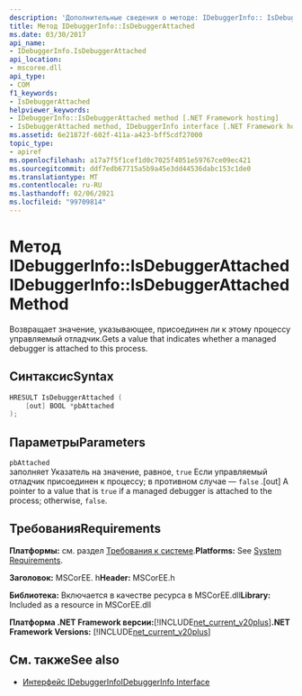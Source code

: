 ```yaml
---
description: 'Дополнительные сведения о методе: IDebuggerInfo:: IsDebuggerAttached'
title: Метод IDebuggerInfo::IsDebuggerAttached
ms.date: 03/30/2017
api_name:
- IDebuggerInfo.IsDebuggerAttached
api_location:
- mscoree.dll
api_type:
- COM
f1_keywords:
- IsDebuggerAttached
helpviewer_keywords:
- IDebuggerInfo::IsDebuggerAttached method [.NET Framework hosting]
- IsDebuggerAttached method, IDebuggerInfo interface [.NET Framework hosting]
ms.assetid: 6e21872f-602f-411a-a423-bff5cdf27000
topic_type:
- apiref
ms.openlocfilehash: a17a7f5f1cef1d0c7025f4051e59767ce09ec421
ms.sourcegitcommit: ddf7edb67715a5b9a45e3dd44536dabc153c1de0
ms.translationtype: MT
ms.contentlocale: ru-RU
ms.lasthandoff: 02/06/2021
ms.locfileid: "99709814"
---
```

# <a name="idebuggerinfoisdebuggerattached-method"></a><span data-ttu-id="6d588-103">Метод IDebuggerInfo::IsDebuggerAttached</span><span class="sxs-lookup"><span data-stu-id="6d588-103">IDebuggerInfo::IsDebuggerAttached Method</span></span>

<span data-ttu-id="6d588-104">Возвращает значение, указывающее, присоединен ли к этому процессу управляемый отладчик.</span><span class="sxs-lookup"><span data-stu-id="6d588-104">Gets a value that indicates whether a managed debugger is attached to this process.</span></span>  
  
## <a name="syntax"></a><span data-ttu-id="6d588-105">Синтаксис</span><span class="sxs-lookup"><span data-stu-id="6d588-105">Syntax</span></span>  
  
```cpp  
HRESULT IsDebuggerAttached (  
    [out] BOOL *pbAttached  
);  
```  
  
## <a name="parameters"></a><span data-ttu-id="6d588-106">Параметры</span><span class="sxs-lookup"><span data-stu-id="6d588-106">Parameters</span></span>  

 `pbAttached`  
 <span data-ttu-id="6d588-107">заполняет Указатель на значение, равное, `true` Если управляемый отладчик присоединен к процессу; в противном случае — `false` .</span><span class="sxs-lookup"><span data-stu-id="6d588-107">[out] A pointer to a value that is `true` if a managed debugger is attached to the process; otherwise, `false`.</span></span>  
  
## <a name="requirements"></a><span data-ttu-id="6d588-108">Требования</span><span class="sxs-lookup"><span data-stu-id="6d588-108">Requirements</span></span>  

 <span data-ttu-id="6d588-109">**Платформы:** см. раздел [Требования к системе](../../get-started/system-requirements.md).</span><span class="sxs-lookup"><span data-stu-id="6d588-109">**Platforms:** See [System Requirements](../../get-started/system-requirements.md).</span></span>  
  
 <span data-ttu-id="6d588-110">**Заголовок:** MSCorEE. h</span><span class="sxs-lookup"><span data-stu-id="6d588-110">**Header:** MSCorEE.h</span></span>  
  
 <span data-ttu-id="6d588-111">**Библиотека:** Включается в качестве ресурса в MSCorEE.dll</span><span class="sxs-lookup"><span data-stu-id="6d588-111">**Library:** Included as a resource in MSCorEE.dll</span></span>  
  
 <span data-ttu-id="6d588-112">**Платформа .NET Framework версии:**[!INCLUDE[net_current_v20plus](../../../../includes/net-current-v20plus-md.md)]</span><span class="sxs-lookup"><span data-stu-id="6d588-112">**.NET Framework Versions:** [!INCLUDE[net_current_v20plus](../../../../includes/net-current-v20plus-md.md)]</span></span>  
  
## <a name="see-also"></a><span data-ttu-id="6d588-113">См. также</span><span class="sxs-lookup"><span data-stu-id="6d588-113">See also</span></span>

- [<span data-ttu-id="6d588-114">Интерфейс IDebuggerInfo</span><span class="sxs-lookup"><span data-stu-id="6d588-114">IDebuggerInfo Interface</span></span>](idebuggerinfo-interface.md)

